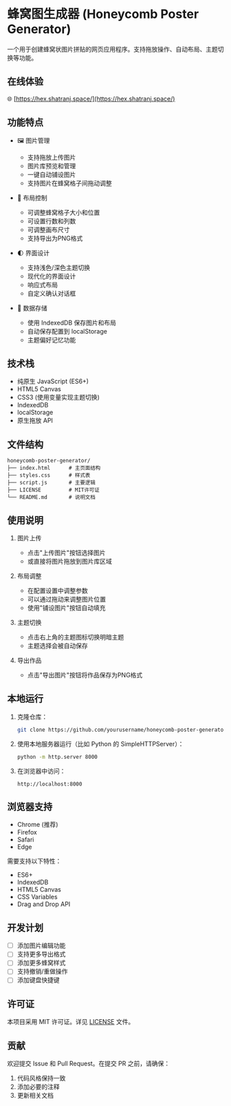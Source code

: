 # 蜂窝图生成器 (Honeycomb Poster Generator)

一个用于创建蜂窝状图片拼贴的网页应用程序。支持拖放操作、自动布局、主题切换等功能。

## 在线体验

🌐 [https://hex.shatranj.space/](https://hex.shatranj.space/)

## 功能特点

- 🖼️ 图片管理
  - 支持拖放上传图片
  - 图片库预览和管理
  - 一键自动铺设图片
  - 支持图片在蜂窝格子间拖动调整

- 🎨 布局控制
  - 可调整蜂窝格子大小和位置
  - 可设置行数和列数
  - 可调整画布尺寸
  - 支持导出为PNG格式

- 🌓 界面设计
  - 支持浅色/深色主题切换
  - 现代化的界面设计
  - 响应式布局
  - 自定义确认对话框

- 💾 数据存储
  - 使用 IndexedDB 保存图片和布局
  - 自动保存配置到 localStorage
  - 主题偏好记忆功能

## 技术栈

- 纯原生 JavaScript (ES6+)
- HTML5 Canvas
- CSS3 (使用变量实现主题切换)
- IndexedDB
- localStorage
- 原生拖放 API

## 文件结构

```
honeycomb-poster-generator/
├── index.html      # 主页面结构
├── styles.css      # 样式表
├── script.js       # 主要逻辑
├── LICENSE         # MIT许可证
└── README.md       # 说明文档
```

## 使用说明

1. 图片上传
   - 点击"上传图片"按钮选择图片
   - 或直接将图片拖放到图片库区域

2. 布局调整
   - 在配置设置中调整参数
   - 可以通过拖动来调整图片位置
   - 使用"铺设图片"按钮自动填充

3. 主题切换
   - 点击右上角的主题图标切换明暗主题
   - 主题选择会被自动保存

4. 导出作品
   - 点击"导出图片"按钮将作品保存为PNG格式

## 本地运行

1. 克隆仓库：
   ```bash
   git clone https://github.com/yourusername/honeycomb-poster-generator.git
   ```

2. 使用本地服务器运行（比如 Python 的 SimpleHTTPServer）：
   ```bash
   python -m http.server 8000
   ```

3. 在浏览器中访问：
   ```
   http://localhost:8000
   ```

## 浏览器支持

- Chrome (推荐)
- Firefox
- Safari
- Edge

需要支持以下特性：
- ES6+
- IndexedDB
- HTML5 Canvas
- CSS Variables
- Drag and Drop API

## 开发计划

- [ ] 添加图片编辑功能
- [ ] 支持更多导出格式
- [ ] 添加更多蜂窝样式
- [ ] 支持撤销/重做操作
- [ ] 添加键盘快捷键

## 许可证

本项目采用 MIT 许可证。详见 [LICENSE](LICENSE) 文件。

## 贡献

欢迎提交 Issue 和 Pull Request。在提交 PR 之前，请确保：

1. 代码风格保持一致
2. 添加必要的注释
3. 更新相关文档
